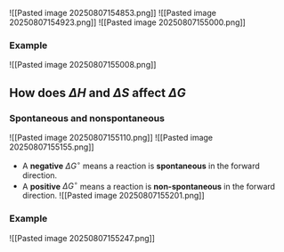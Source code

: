 ![[Pasted image 20250807154853.png]]
![[Pasted image 20250807154923.png]]
![[Pasted image 20250807155000.png]]

### Example 
![[Pasted image 20250807155008.png]]

## How does $\Delta H$ and $\Delta S$ affect $\Delta G$
### Spontaneous and nonspontaneous
![[Pasted image 20250807155110.png]]
![[Pasted image 20250807155155.png]]
* A **negative** $\Delta G^\circ$ means a reaction is **spontaneous** in the forward direction.
* A **positive** $\Delta G^\circ$ means a reaction is **non-spontaneous** in the forward direction.
![[Pasted image 20250807155201.png]]
### Example
![[Pasted image 20250807155247.png]]
